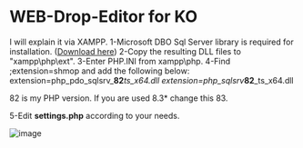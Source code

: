 # WEB-Drop-Editor for KO

I will explain it via XAMPP.
1-Microsoft DBO Sql Server library is required for installation. ([Download here](https://ko-yardim.com/yonlendirme?to=aHR0cHM6Ly9nby5taWNyb3NvZnQuY29tL2Z3bGluay8/bGlua2lkPTIyNTg4MTY=))
2-Copy the resulting DLL files to "xampp\php\ext".
3-Enter PHP.INI from xampp\php\.
4-Find ;extension=shmop and add the following below:
extension=php_pdo_sqlsrv_**82**_ts_x64.dll
extension=php_sqlsrv_**82**_ts_x64.dll

82 is my PHP version. If you are used 8.3* change this 83.

5-Edit **settings.php** according to your needs.

![image](https://github.com/alperkicirli/WEB-Drop-Editor/assets/137325060/04fd4f34-1b9c-4301-91d3-c17c94562fb1)
